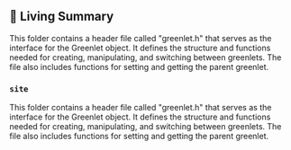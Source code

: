 

<!-- Living README Summary -->
## 🌳 Living Summary

This folder contains a header file called "greenlet.h" that serves as the interface for the Greenlet object. It defines the structure and functions needed for creating, manipulating, and switching between greenlets. The file also includes functions for setting and getting the parent greenlet.


### `site`

This folder contains a header file called "greenlet.h" that serves as the interface for the Greenlet object. It defines the structure and functions needed for creating, manipulating, and switching between greenlets. The file also includes functions for setting and getting the parent greenlet.

<!-- Living README Summary -->